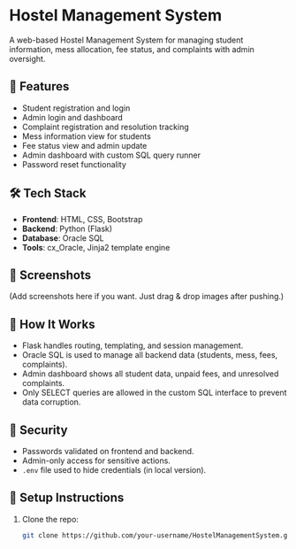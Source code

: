 # Hostel Management System

A web-based Hostel Management System for managing student information, mess allocation, fee status, and complaints with admin oversight.

## 🚀 Features

- Student registration and login
- Admin login and dashboard
- Complaint registration and resolution tracking
- Mess information view for students
- Fee status view and admin update
- Admin dashboard with custom SQL query runner
- Password reset functionality

## 🛠️ Tech Stack

- **Frontend**: HTML, CSS, Bootstrap
- **Backend**: Python (Flask)
- **Database**: Oracle SQL
- **Tools**: cx_Oracle, Jinja2 template engine

## 📸 Screenshots

(Add screenshots here if you want. Just drag & drop images after pushing.)

## 🧠 How It Works

- Flask handles routing, templating, and session management.
- Oracle SQL is used to manage all backend data (students, mess, fees, complaints).
- Admin dashboard shows all student data, unpaid fees, and unresolved complaints.
- Only SELECT queries are allowed in the custom SQL interface to prevent data corruption.

## 🔐 Security

- Passwords validated on frontend and backend.
- Admin-only access for sensitive actions.
- `.env` file used to hide credentials (in local version).

## 📁 Setup Instructions

1. Clone the repo:
   ```bash
   git clone https://github.com/your-username/HostelManagementSystem.git
